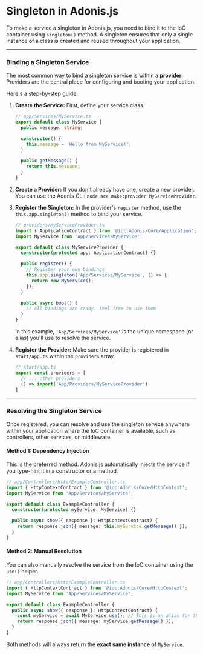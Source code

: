 # Singleton in Adonis.js

To make a service a singleton in Adonis.js, you need to bind it to the IoC container using `singleton()` method. A singleton ensures that only a single instance of a class is created and reused throughout your application.

-----

### Binding a Singleton Service

The most common way to bind a singleton service is within a **provider**. Providers are the central place for configuring and booting your application.

Here's a step-by-step guide:

1.  **Create the Service:** First, define your service class.

    ```typescript
    // app/Services/MyService.ts
    export default class MyService {
      public message: string;

      constructor() {
        this.message = 'Hello from MyService!';
      }

      public getMessage() {
        return this.message;
      }
    }
    ```

2.  **Create a Provider:** If you don't already have one, create a new provider. You can use the Adonis CLI: `node ace make:provider MyServiceProvider`.

3.  **Register the Singleton:** In the provider's `register` method, use the `this.app.singleton()` method to bind your service.

    ```typescript
    // providers/MyServiceProvider.ts
    import { ApplicationContract } from '@ioc:Adonis/Core/Application';
    import MyService from 'App/Services/MyService';

    export default class MyServiceProvider {
      constructor(protected app: ApplicationContract) {}

      public register() {
        // Register your own bindings
        this.app.singleton('App/Services/MyService', () => {
          return new MyService();
        });
      }

      public async boot() {
        // All bindings are ready, feel free to use them
      }
    }
    ```

    In this example, `'App/Services/MyService'` is the unique namespace (or alias) you'll use to resolve the service.

4.  **Register the Provider:** Make sure the provider is registered in `start/app.ts` within the `providers` array.

    ```typescript
    // start/app.ts
    export const providers = [
      // ... other providers
      () => import('App/Providers/MyServiceProvider')
    ]
    ```

-----

### Resolving the Singleton Service

Once registered, you can resolve and use the singleton service anywhere within your application where the IoC container is available, such as controllers, other services, or middleware.

#### Method 1: Dependency Injection

This is the preferred method. Adonis.js automatically injects the service if you type-hint it in a constructor or a method.

```typescript
// app/Controllers/Http/ExampleController.ts
import { HttpContextContract } from '@ioc:Adonis/Core/HttpContext';
import MyService from 'App/Services/MyService';

export default class ExampleController {
  constructor(protected myService: MyService) {}

  public async show({ response }: HttpContextContract) {
    return response.json({ message: this.myService.getMessage() });
  }
}
```

#### Method 2: Manual Resolution

You can also manually resolve the service from the IoC container using the `use()` helper.

```typescript
// app/Controllers/Http/ExampleController.ts
import { HttpContextContract } from '@ioc:Adonis/Core/HttpContext';
import MyService from 'App/Services/MyService';

export default class ExampleController {
  public async show({ response }: HttpContextContract) {
    const myService = await MyService.use(); // This is an alias for the IoC container
    return response.json({ message: myService.getMessage() });
  }
}
```

Both methods will always return the **exact same instance** of `MyService`.